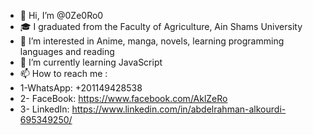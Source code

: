 - 👋 Hi, I’m @0Ze0Ro0
- 🎓 I graduated from the Faculty of Agriculture, Ain Shams University
- 👀 I’m interested in Anime, manga, novels, learning programming languages ​​and reading
- 🌱 I’m currently learning JavaScript
- 📫 How to reach me :
- 1-WhatsApp: +201149428538
- 2- FaceBook: https://www.facebook.com/AklZeRo
- 3- LinkedIn: https://www.linkedin.com/in/abdelrahman-alkourdi-695349250/
